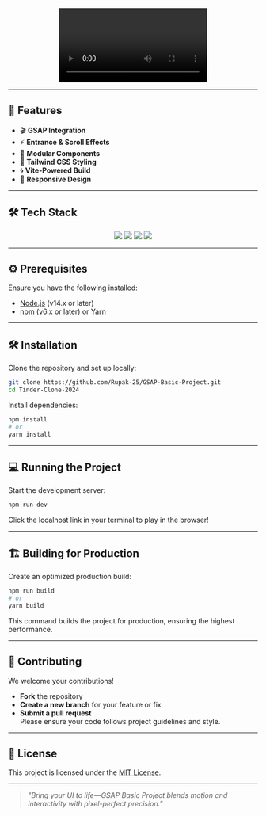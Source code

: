 
<div align="center">
   <video src="https://github.com/user-attachments/assets/ef61b8a8-530f-433e-ad7f-efef99285172"></video>
  <br>
</div>

---

## 🚀 Features

- 🎬 **GSAP Integration** 
- ⚡ **Entrance & Scroll Effects**
- 🧩 **Modular Components**
- 🎨 **Tailwind CSS Styling**
- 🌀 **Vite-Powered Build**
- 📱 **Responsive Design**

---

## 🛠️ Tech Stack

<div align="center">
  <img src="https://img.shields.io/badge/React-61DAFB?style=for-the-badge&logo=react&logoColor=black" />
  <img src="https://img.shields.io/badge/GSAP-88CE02?style=for-the-badge&logo=greensock&logoColor=black" />
  <img src="https://img.shields.io/badge/TailwindCSS-38B2AC?style=for-the-badge&logo=tailwindcss&logoColor=white" />
  <img src="https://img.shields.io/badge/Vite-646CFF?style=for-the-badge&logo=vite&logoColor=white" />
</div> 

---

## ⚙️ Prerequisites

Ensure you have the following installed:
- [Node.js](https://nodejs.org/) (v14.x or later)
- [npm](https://www.npmjs.com/) (v6.x or later) or [Yarn](https://yarnpkg.com/)

---

## 🛠️ Installation

Clone the repository and set up locally:
```bash
git clone https://github.com/Rupak-25/GSAP-Basic-Project.git
cd Tinder-Clone-2024
```
Install dependencies:
```bash
npm install
# or
yarn install
```

---

## 💻 Running the Project

Start the development server:
```bash
npm run dev
```
Click the localhost link in your terminal to play in the browser!

---

## 🏗️ Building for Production

Create an optimized production build:
```bash
npm run build
# or
yarn build
```
This command builds the project for production, ensuring the highest performance.


---

## 🤝 Contributing

We welcome your contributions!  
- **Fork** the repository
- **Create a new branch** for your feature or fix
- **Submit a pull request**  
Please ensure your code follows project guidelines and style.

---

## 📄 License

This project is licensed under the [MIT License](LICENSE).

---

>_"Bring your UI to life—GSAP Basic Project blends motion and interactivity with pixel-perfect precision."_
